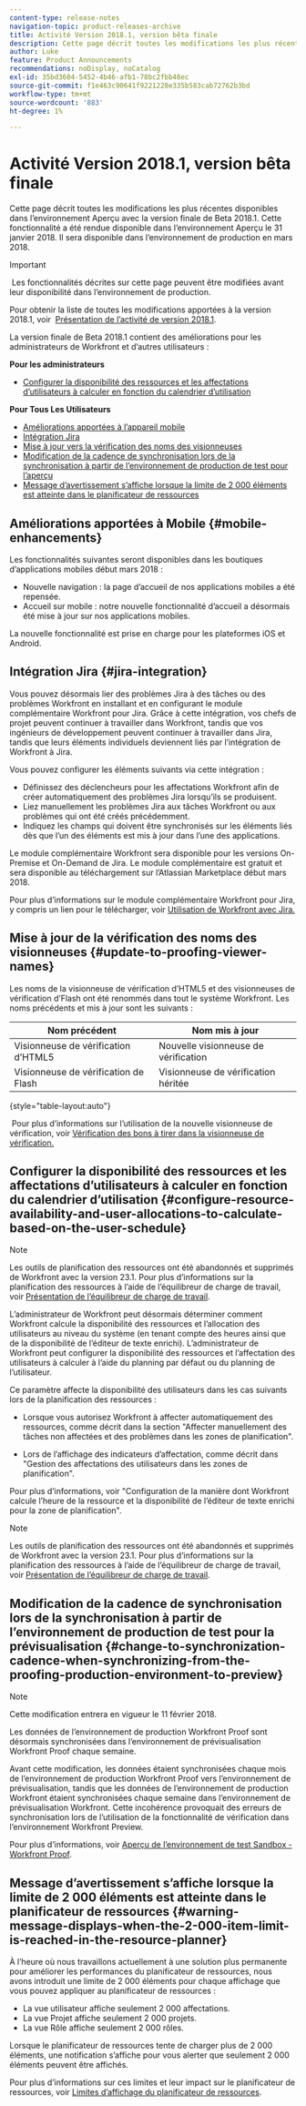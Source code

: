 ```yaml
---
content-type: release-notes
navigation-topic: product-releases-archive
title: Activité Version 2018.1, version bêta finale
description: Cette page décrit toutes les modifications les plus récentes disponibles dans l’environnement Aperçu avec la version finale de Beta 2018.1. Cette fonctionnalité a été rendue disponible dans l’environnement Aperçu le 31 janvier 2018. Il sera disponible dans l’environnement de production en mars 2018.
author: Luke
feature: Product Announcements
recommendations: noDisplay, noCatalog
exl-id: 35bd3604-5452-4b46-afb1-78bc2fbb48ec
source-git-commit: f1e463c90641f9221228e335b583cab72762b3bd
workflow-type: tm+mt
source-wordcount: '883'
ht-degree: 1%

---
```


# Activité Version 2018.1, version bêta finale

Cette page décrit toutes les modifications les plus récentes disponibles dans l’environnement Aperçu avec la version finale de Beta 2018.1. Cette fonctionnalité a été rendue disponible dans l’environnement Aperçu le 31 janvier 2018. Il sera disponible dans l’environnement de production en mars 2018.

>[!IMPORTANT]
>
> Les fonctionnalités décrites sur cette page peuvent être modifiées avant leur disponibilité dans l’environnement de production.

Pour obtenir la liste de toutes les modifications apportées à la version 2018.1, voir  [Présentation de l’activité de version 2018.1](../../../../product-announcements/product-releases/quarterly-release-archive/2018.1-release-activity/2018-1-release-activity-overview.md).

La version finale de Beta 2018.1 contient des améliorations pour les administrateurs de Workfront et d’autres utilisateurs :

**Pour les administrateurs**

* [Configurer la disponibilité des ressources et les affectations d’utilisateurs à calculer en fonction du calendrier d’utilisation](#configure-resource-availability-and-user-allocations-to-calculate-based-on-the-user-schedule)

**Pour Tous Les Utilisateurs**

* [ Améliorations apportées à l’appareil mobile](#mobile-enhancements)
* [Intégration Jira](#jira-integration)
* [Mise à jour vers la vérification des noms des visionneuses](#update-to-proofing-viewer-names)
* [Modification de la cadence de synchronisation lors de la synchronisation à partir de l’environnement de production de test pour l’aperçu](#change-to-synchronization-cadence-when-synchronizing-from-the-proofing-production-environment-to-preview)
* [Message d’avertissement s’affiche lorsque la limite de 2 000 éléments est atteinte dans le planificateur de ressources](#warning-message-displays-when-the-2-000-item-limit-is-reached-in-the-resource-planner)

## Améliorations apportées à Mobile {#mobile-enhancements}

Les fonctionnalités suivantes seront disponibles dans les boutiques d’applications mobiles début mars 2018 :

* Nouvelle navigation : la page d’accueil de nos applications mobiles a été repensée.
* Accueil sur mobile : notre nouvelle fonctionnalité d’accueil a désormais été mise à jour sur nos applications mobiles.

La nouvelle fonctionnalité est prise en charge pour les plateformes iOS et Android.

## Intégration Jira {#jira-integration}

Vous pouvez désormais lier des problèmes Jira à des tâches ou des problèmes Workfront en installant et en configurant le module complémentaire Workfront pour Jira. Grâce à cette intégration, vos chefs de projet peuvent continuer à travailler dans Workfront, tandis que vos ingénieurs de développement peuvent continuer à travailler dans Jira, tandis que leurs éléments individuels deviennent liés par l’intégration de Workfront à Jira.

Vous pouvez configurer les éléments suivants via cette intégration :

* Définissez des déclencheurs pour les affectations Workfront afin de créer automatiquement des problèmes Jira lorsqu’ils se produisent.
* Liez manuellement les problèmes Jira aux tâches Workfront ou aux problèmes qui ont été créés précédemment.
* Indiquez les champs qui doivent être synchronisés sur les éléments liés dès que l’un des éléments est mis à jour dans l’une des applications.

Le module complémentaire Workfront sera disponible pour les versions On-Premise et On-Demand de Jira. Le module complémentaire est gratuit et sera disponible au téléchargement sur l’Atlassian Marketplace début mars 2018.

Pour plus d’informations sur le module complémentaire Workfront pour Jira, y compris un lien pour le télécharger, voir [Utilisation de Workfront avec Jira.](https://support.workfront.com/hc/en-us/sections/115001130053)

## Mise à jour de la vérification des noms des visionneuses {#update-to-proofing-viewer-names}

Les noms de la visionneuse de vérification d’HTML5 et des visionneuses de vérification d’Flash ont été renommés dans tout le système Workfront. Les noms précédents et mis à jour sont les suivants : 

| **Nom précédent** | **Nom mis à jour** |
|---|---|
| Visionneuse de vérification d’HTML5 | Nouvelle visionneuse de vérification |
| Visionneuse de vérification de Flash | Visionneuse de vérification héritée |

{style="table-layout:auto"}

 Pour plus d’informations sur l’utilisation de la nouvelle visionneuse de vérification, voir [Vérification des bons à tirer dans la visionneuse de vérification.](https://support.workfront.com/hc/en-us/sections/115000275214)

## Configurer la disponibilité des ressources et les affectations d’utilisateurs à calculer en fonction du calendrier d’utilisation {#configure-resource-availability-and-user-allocations-to-calculate-based-on-the-user-schedule}

>[!NOTE]
>
>Les outils de planification des ressources ont été abandonnés et supprimés de Workfront avec la version 23.1. Pour plus d’informations sur la planification des ressources à l’aide de l’équilibreur de charge de travail, voir [Présentation de l’équilibreur de charge de travail](../../../../resource-mgmt/workload-balancer/overview-workload-balancer.md).

L’administrateur de Workfront peut désormais déterminer comment Workfront calcule la disponibilité des ressources et l’allocation des utilisateurs au niveau du système (en tenant compte des heures ainsi que de la disponibilité de l’éditeur de texte enrichi). L’administrateur de Workfront peut configurer la disponibilité des ressources et l’affectation des utilisateurs à calculer à l’aide du planning par défaut ou du planning de l’utilisateur.

Ce paramètre affecte la disponibilité des utilisateurs dans les cas suivants lors de la planification des ressources :

* Lorsque vous autorisez Workfront à affecter automatiquement des ressources, comme décrit dans la section &quot;Affecter manuellement des tâches non affectées et des problèmes dans les zones de planification&quot;.

* Lors de l’affichage des indicateurs d’affectation, comme décrit dans &quot;Gestion des affectations des utilisateurs dans les zones de planification&quot;.

Pour plus d’informations, voir &quot;Configuration de la manière dont Workfront calcule l’heure de la ressource et la disponibilité de l’éditeur de texte enrichi pour la zone de planification&quot;.

>[!NOTE]
>
>Les outils de planification des ressources ont été abandonnés et supprimés de Workfront avec la version 23.1. Pour plus d’informations sur la planification des ressources à l’aide de l’équilibreur de charge de travail, voir [Présentation de l’équilibreur de charge de travail](../../../../resource-mgmt/workload-balancer/overview-workload-balancer.md).


## Modification de la cadence de synchronisation lors de la synchronisation à partir de l’environnement de production de test pour la prévisualisation {#change-to-synchronization-cadence-when-synchronizing-from-the-proofing-production-environment-to-preview}

>[!NOTE]
>
>Cette modification entrera en vigueur le 11 février 2018.

Les données de l’environnement de production Workfront Proof sont désormais synchronisées dans l’environnement de prévisualisation Workfront Proof chaque semaine.

Avant cette modification, les données étaient synchronisées chaque mois de l’environnement de production Workfront Proof vers l’environnement de prévisualisation, tandis que les données de l’environnement de production Workfront étaient synchronisées chaque semaine dans l’environnement de prévisualisation Workfront. Cette incohérence provoquait des erreurs de synchronisation lors de l’utilisation de la fonctionnalité de vérification dans l’environnement Workfront Preview. 

Pour plus d’informations, voir [Aperçu de l’environnement de test Sandbox - Workfront Proof](../../../../workfront-proof/wp-getstarted/system-information/preview-sandbox.md). 

## Message d’avertissement s’affiche lorsque la limite de 2 000 éléments est atteinte dans le planificateur de ressources {#warning-message-displays-when-the-2-000-item-limit-is-reached-in-the-resource-planner}

À l’heure où nous travaillons actuellement à une solution plus permanente pour améliorer les performances du planificateur de ressources, nous avons introduit une limite de 2 000 éléments pour chaque affichage que vous pouvez appliquer au planificateur de ressources :

* La vue utilisateur affiche seulement 2 000 affectations.
* La vue Projet affiche seulement 2 000 projets.
* La vue Rôle affiche seulement 2 000 rôles.

Lorsque le planificateur de ressources tente de charger plus de 2 000 éléments, une notification s’affiche pour vous alerter que seulement 2 000 éléments peuvent être affichés.

Pour plus d’informations sur ces limites et leur impact sur le planificateur de ressources, voir [Limites d’affichage du planificateur de ressources](../../../../resource-mgmt/resource-planning/resource-planner-display-limitations.md).

<!--
<p data-mc-conditions="QuicksilverOrClassic.Draft mode">To participate in our beta program for the Resource Planner performance, see <a href="../../../../product-announcements/betas/resource-planner-performance-beta.md" class="MCXref xref">Resource Planner performance beta </a>.</p>
-->
